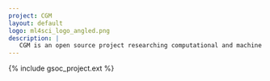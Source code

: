 ```yaml
---
project: CGM
layout: default
logo: ml4sci_logo_angled.png
description: |
   CGM is an open source project researching computational and machine learning methods to study the history of the circumgalactic medium (CGM).
---
```


{% include gsoc_project.ext %}
